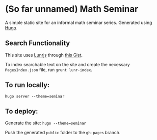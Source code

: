 # (So far unnamed) Math Seminar

A simple static site for an informal math seminar series. Generated using [Hugo](https://gohugo.io/).

## Search Functionality
This site uses [Lunrjs](https://lunrjs.com) through [this Gist](https://gist.github.com/sebz/efddfc8fdcb6b480f567).

To index searchable text on the site and create the necessary `PagesIndex.json` file, run `grunt lunr-index`.


## To run locally:
`hugo server --theme=seminar`

## To deploy:
Generate the site:
`hugo --theme=seminar`

Push the generated `public` folder to the `gh-pages` branch.
